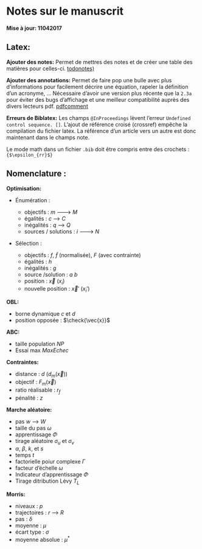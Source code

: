 # Notes sur le manuscrit

**Mise à jour: 11042017**


## Latex:

**Ajouter des notes:**
Permet de mettres des notes et de créer une table des matières pour celles-ci.
[todonotes)](http://ctan.org/pkg/todonotes)

**Ajouter des annotations:**
Permet de faire pop une bulle avec plus d’informations pour facilement décrire
une équation, rapeler la définition d’un acronyme, ...
Nécessaire d’avoir une version plus récente que la `2.3a` pour éviter des bugs
d’affichage et une meilleur compatibilité auprès des divers lecteurs pdf.
[pdfcomment](http://www.ctan.org/pkg/pdfcomment)

**Erreurs de Biblatex:**
Les champs `@InProceedings` lèvent l’erreur `Undefined control sequence. []`.
L’ajout de référence croisé (crossref) empêche la compilation du fichier latex.
La référence d’un article vers un autre est donc maintenant dans le champs note.

Le mode math dans un fichier `.bib` doit être compris entre des crochets : `{$\epsilon_{rr}$}`


## Nomenclature :


**Optimisation:**

  - Énumération :

    - objectifs : $m$ ---> $M$
    - égalités : $c$ --> $C$
    - inégalités : $q$ --> $Q$
    - sources / solutions : $i$ ---> $N$

  - Sélection :

    - objectifs : $f$, $\tilde{f}$ (normalisée), $F$ (avec contrainte)
    - égalités : $h$
    - inégalités : $g$
    - source /solution : $a$ $b$
    - position : $\vec{x}$ ($x_{i}$)
    - nouvelle position : $\vec{x}'$ ($x_{i}'$)


**OBL:**

  - borne dynamique $c$ et $d$
  - position opposée : $\check{\vec{x}}$


**ABC:**

  - taille population $NP$
  - Essai max $MaxEchec$

**Contraintes:**

  - distance : $d$ ($d_{m}(\vec{x})$)
  - objectif : $F_{m}(\vec{x})$
  - ratio réalisable : $r_{f}$
  - pénalité : $z$

**Marche aléatoire:**

  - pas $w$ --> $W$
  - taille du pas $\omega$
  - apprentissage $\Phi$
  - tirage aléatoire $\sigma_{u}$ et $\sigma_{v}$
  - $\alpha$, $\beta$, $k$, et $s$
  - temps $t$
  - factorielle poiur complexe $\Gamma$
  - facteur d’échelle $\omega$
  - Indicateur d’apprentissage $\Phi$
  - Tirage ditribution Lévy $T_{L}$

**Morris:**

  - niveaux : $p$
  - trajectoires : $r$  --> $R$
  - pas : $\delta$
  - moyenne : $\mu$
  - écart type : $\sigma$
  - moyenne absolue : $\mu^{*}$
